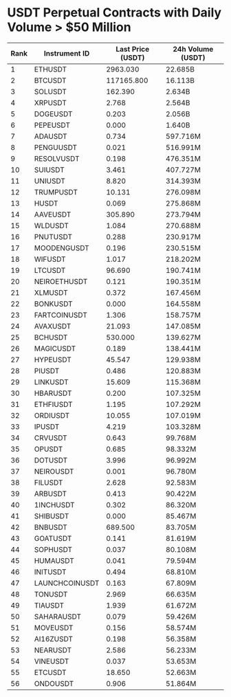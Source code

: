 # USDT Perpetual Contracts with Daily Volume > $50 Million

| Rank | Instrument ID | Last Price (USDT) | 24h Volume (USDT) |
|------|---------------|-------------------|-------------------|
| 1 | ETHUSDT | 2963.030 | 22.685B |
| 2 | BTCUSDT | 117165.800 | 16.113B |
| 3 | SOLUSDT | 162.390 | 2.634B |
| 4 | XRPUSDT | 2.768 | 2.564B |
| 5 | DOGEUSDT | 0.203 | 2.056B |
| 6 | PEPEUSDT | 0.000 | 1.640B |
| 7 | ADAUSDT | 0.734 | 597.716M |
| 8 | PENGUUSDT | 0.021 | 516.991M |
| 9 | RESOLVUSDT | 0.198 | 476.351M |
| 10 | SUIUSDT | 3.461 | 407.727M |
| 11 | UNIUSDT | 8.820 | 314.393M |
| 12 | TRUMPUSDT | 10.131 | 276.098M |
| 13 | HUSDT | 0.069 | 275.868M |
| 14 | AAVEUSDT | 305.890 | 273.794M |
| 15 | WLDUSDT | 1.084 | 270.688M |
| 16 | PNUTUSDT | 0.288 | 230.917M |
| 17 | MOODENGUSDT | 0.196 | 230.515M |
| 18 | WIFUSDT | 1.017 | 218.202M |
| 19 | LTCUSDT | 96.690 | 190.741M |
| 20 | NEIROETHUSDT | 0.121 | 190.351M |
| 21 | XLMUSDT | 0.372 | 167.456M |
| 22 | BONKUSDT | 0.000 | 164.558M |
| 23 | FARTCOINUSDT | 1.306 | 158.757M |
| 24 | AVAXUSDT | 21.093 | 147.085M |
| 25 | BCHUSDT | 530.000 | 139.627M |
| 26 | MAGICUSDT | 0.189 | 138.441M |
| 27 | HYPEUSDT | 45.547 | 129.938M |
| 28 | PIUSDT | 0.486 | 120.883M |
| 29 | LINKUSDT | 15.609 | 115.368M |
| 30 | HBARUSDT | 0.200 | 107.325M |
| 31 | ETHFIUSDT | 1.195 | 107.292M |
| 32 | ORDIUSDT | 10.055 | 107.019M |
| 33 | IPUSDT | 4.219 | 103.328M |
| 34 | CRVUSDT | 0.643 | 99.768M |
| 35 | OPUSDT | 0.685 | 98.332M |
| 36 | DOTUSDT | 3.996 | 96.992M |
| 37 | NEIROUSDT | 0.001 | 96.780M |
| 38 | FILUSDT | 2.628 | 92.583M |
| 39 | ARBUSDT | 0.413 | 90.422M |
| 40 | 1INCHUSDT | 0.302 | 86.320M |
| 41 | SHIBUSDT | 0.000 | 85.467M |
| 42 | BNBUSDT | 689.500 | 83.705M |
| 43 | GOATUSDT | 0.141 | 81.619M |
| 44 | SOPHUSDT | 0.037 | 80.108M |
| 45 | HUMAUSDT | 0.041 | 79.594M |
| 46 | INITUSDT | 0.494 | 68.810M |
| 47 | LAUNCHCOINUSDT | 0.163 | 67.809M |
| 48 | TONUSDT | 2.969 | 66.635M |
| 49 | TIAUSDT | 1.939 | 61.672M |
| 50 | SAHARAUSDT | 0.079 | 59.426M |
| 51 | MOVEUSDT | 0.156 | 58.574M |
| 52 | AI16ZUSDT | 0.198 | 56.358M |
| 53 | NEARUSDT | 2.586 | 56.233M |
| 54 | VINEUSDT | 0.037 | 53.653M |
| 55 | ETCUSDT | 18.650 | 52.663M |
| 56 | ONDOUSDT | 0.906 | 51.864M |
